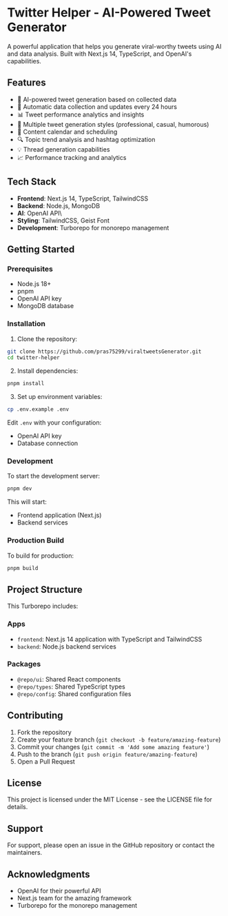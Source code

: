 # Twitter Helper - AI-Powered Tweet Generator

A powerful application that helps you generate viral-worthy tweets using AI and data analysis. Built with Next.js 14, TypeScript, and OpenAI's capabilities.

## Features

- 🧠 AI-powered tweet generation based on collected data
- 🔄 Automatic data collection and updates every 24 hours
- 📊 Tweet performance analytics and insights
- 🎯 Multiple tweet generation styles (professional, casual, humorous)
- 📅 Content calendar and scheduling
- 🔍 Topic trend analysis and hashtag optimization
- 💡 Thread generation capabilities
- 📈 Performance tracking and analytics

## Tech Stack

- **Frontend**: Next.js 14, TypeScript, TailwindCSS
- **Backend**: Node.js, MongoDB
- **AI**: OpenAI API\
- **Styling**: TailwindCSS, Geist Font
- **Development**: Turborepo for monorepo management

## Getting Started

### Prerequisites

- Node.js 18+
- pnpm
- OpenAI API key
- MongoDB database

### Installation

1. Clone the repository:

```sh
git clone https://github.com/pras75299/viraltweetsGenerator.git
cd twitter-helper
```

2. Install dependencies:

```sh
pnpm install
```

3. Set up environment variables:

```sh
cp .env.example .env
```

Edit `.env` with your configuration:

- OpenAI API key
- Database connection

### Development

To start the development server:

```sh
pnpm dev
```

This will start:

- Frontend application (Next.js)
- Backend services

### Production Build

To build for production:

```sh
pnpm build
```

## Project Structure

This Turborepo includes:

### Apps

- `frontend`: Next.js 14 application with TypeScript and TailwindCSS
- `backend`: Node.js backend services

### Packages

- `@repo/ui`: Shared React components
- `@repo/types`: Shared TypeScript types
- `@repo/config`: Shared configuration files

## Contributing

1. Fork the repository
2. Create your feature branch (`git checkout -b feature/amazing-feature`)
3. Commit your changes (`git commit -m 'Add some amazing feature'`)
4. Push to the branch (`git push origin feature/amazing-feature`)
5. Open a Pull Request

## License

This project is licensed under the MIT License - see the LICENSE file for details.

## Support

For support, please open an issue in the GitHub repository or contact the maintainers.

## Acknowledgments

- OpenAI for their powerful API
- Next.js team for the amazing framework
- Turborepo for the monorepo management
